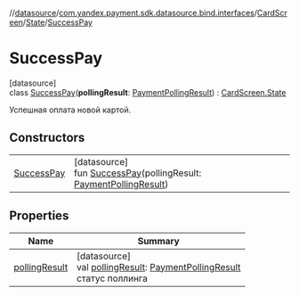 //[datasource](../../../../../index.md)/[com.yandex.payment.sdk.datasource.bind.interfaces](../../../index.md)/[CardScreen](../../index.md)/[State](../index.md)/[SuccessPay](index.md)

# SuccessPay

[datasource]\
class [SuccessPay](index.md)(**pollingResult**: [PaymentPollingResult](../../../../../../core/core/com.yandex.payment.sdk.core.data/-payment-polling-result/index.md)) : [CardScreen.State](../index.md)

Успешная оплата новой картой.

## Constructors

| | |
|---|---|
| [SuccessPay](-success-pay.md) | [datasource]<br>fun [SuccessPay](-success-pay.md)(pollingResult: [PaymentPollingResult](../../../../../../core/core/com.yandex.payment.sdk.core.data/-payment-polling-result/index.md)) |

## Properties

| Name | Summary |
|---|---|
| [pollingResult](polling-result.md) | [datasource]<br>val [pollingResult](polling-result.md): [PaymentPollingResult](../../../../../../core/core/com.yandex.payment.sdk.core.data/-payment-polling-result/index.md)<br>статус поллинга |
